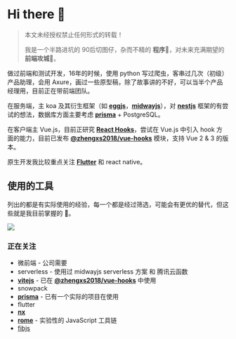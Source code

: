 # Hi there 👋

> 本文未经授权禁止任何形式的转载！
> 
> 我是一个半路进坑的 90后切图仔，杂而不精的 **程序**🦍，对未来充满期望的 **前端攻城**🦁。


做过前端和测试开发，16年的时候，使用 python 写过爬虫，客串过几次（初级）产品助理，会用 Axure，画过一些原型稿，除了故事讲的不好，可以当半个产品经理用，目前正在带前端团队。


在服务端，主 koa 及其衍生框架（如 [__eggjs__](https://eggjs.org/)，[__midwayjs__](https://github.com/midwayjs/midway)），对 [__nestjs__](https://nestjs.com/) 框架的有尝试的想法，数据库方面主要考虑 [__prisma__](https://github.com/prisma/prisma) + PostgreSQL。

在客户端主 Vue.js，目前正研究 [__React Hooks__](https://zh-hans.reactjs.org/docs/hooks-intro.html)，尝试在 Vue.js 中引入 hook 方面的能力，目前已发布 [__@zhengxs2018/vue-hooks__](https://github.com/zhengxs2018/vue-hooks) 模块，支持 Vue 2 & 3 的版本。

原生开发我比较重点关注 [__Flutter__](https://flutter.dev/) 和 react native。


## 使用的工具

列出的都是有实际使用的经验，每一个都是经过筛选，可能会有更优的替代，但这些就是我目前掌握的 🥳。


![](https://p1-juejin.byteimg.com/tos-cn-i-k3u1fbpfcp/fd098bd4a05d4e5095da1979a0a7a2e8~tplv-k3u1fbpfcp-watermark.image)


### 正在关注

- 微前端 - 公司需要
- serverless - 使用过 midwayjs serverless 方案 和 腾讯云函数
- [__vitejs__](http://github.com/vuejs/vite)  - 已在 [__@zhengxs2018/vue-hooks__](https://github.com/zhengxs2018/vue-hooks) 中使用
- snowpack
- [__prisma__](https://github.com/prisma/prisma)  - 已有一个实际的项目在使用
- flutter
- [__nx__](https://github.com/nrwl/nx)
- [__rome__](https://github.com/facebookexperimental/rome) - 实验性的 JavaScript 工具链
- [fibjs](https://github.com/fibjs/fibjs)
